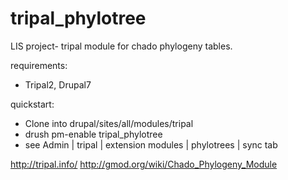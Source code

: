 tripal_phylotree
================

LIS project- tripal module for chado phylogeny tables.

requirements:

* Tripal2, Drupal7

quickstart:

* Clone into drupal/sites/all/modules/tripal
* drush pm-enable tripal_phylotree
* see Admin | tripal | extension modules | phylotrees | sync tab

http://tripal.info/
http://gmod.org/wiki/Chado_Phylogeny_Module
